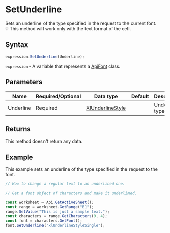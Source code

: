 # SetUnderline

Sets an underline of the type specified in the request to the current font.\
💡 This method will work only with the text format of the cell.

## Syntax

```javascript
expression.SetUnderline(Underline);
```

`expression` - A variable that represents a [ApiFont](../ApiFont.md) class.

## Parameters

| **Name** | **Required/Optional** | **Data type** | **Default** | **Description** |
| ------------- | ------------- | ------------- | ------------- | ------------- |
| Underline | Required | [XlUnderlineStyle](../../Enumeration/XlUnderlineStyle.md) |  | Underline type. |

## Returns

This method doesn't return any data.

## Example

This example sets an underline of the type specified in the request to the font.

```javascript editor-xlsx
// How to change a regular text to an underlined one.

// Get a font object of characters and make it underlined.

const worksheet = Api.GetActiveSheet();
const range = worksheet.GetRange("B1");
range.SetValue("This is just a sample text.");
const characters = range.GetCharacters(9, 4);
const font = characters.GetFont();
font.SetUnderline("xlUnderlineStyleSingle");

```
